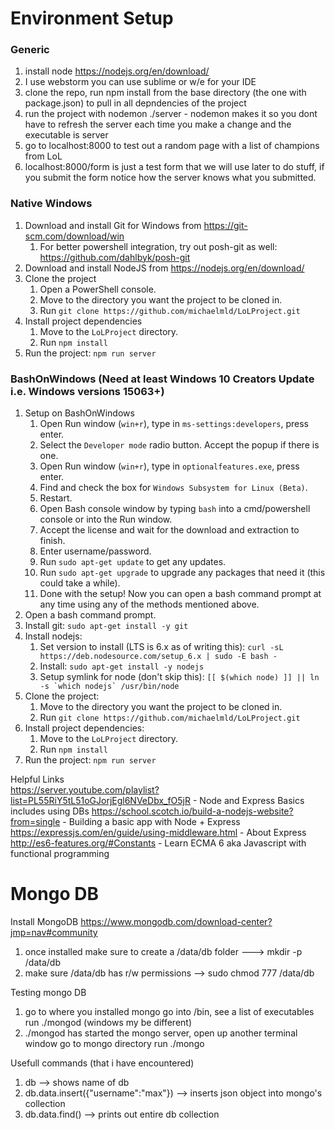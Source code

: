 # Environment Setup

### Generic
1) install node https://nodejs.org/en/download/  
2) I use webstorm you can use sublime or w/e for your IDE  
3) clone the repo, run npm install from the base directory (the one with package.json) to pull in all depndencies of the project  
4) run the project with nodemon ./server  - nodemon makes it so you dont have to refresh the server each time you make a change and the executable is server  
5) go to localhost:8000 to test out a random page with a list of champions from LoL  
6) localhost:8000/form is just a test form that we will use later to do stuff, if you submit the form notice how the server knows what you submitted.  

### Native Windows
1. Download and install Git for Windows from https://git-scm.com/download/win
    1. For better powershell integration, try out posh-git as well: https://github.com/dahlbyk/posh-git
1. Download and install NodeJS from https://nodejs.org/en/download/
1. Clone the project
    1. Open a PowerShell console.
    1. Move to the directory you want the project to be cloned in.
    1. Run `git clone https://github.com/michaelmld/LoLProject.git`
1. Install project dependencies
    1. Move to the `LoLProject` directory.
    1. Run `npm install`
1. Run the project: `npm run server`

### BashOnWindows (Need at least Windows 10 Creators Update i.e. Windows versions 15063+)
1. Setup on BashOnWindows
    1. Open Run window (`win+r`), type in `ms-settings:developers`, press enter.
    1. Select the `Developer mode` radio button. Accept the popup if there is one.
    1. Open Run window (`win+r`), type in `optionalfeatures.exe`, press enter.
    1. Find and check the box for `Windows Subsystem for Linux (Beta)`.
    1. Restart.
    1. Open Bash console window by typing `bash` into a cmd/powershell console or into the Run window.
    1. Accept the license and wait for the download and extraction to finish.
    1. Enter username/password.
    1. Run `sudo apt-get update` to get any updates.
    1. Run `sudo apt-get upgrade` to upgrade any packages that need it (this could take a while).
    1. Done with the setup! Now you can open a bash command prompt at any time using any of the methods mentioned above.
1. Open a bash command prompt.
1. Install git: `sudo apt-get install -y git`
1. Install nodejs:
    1. Set version to install (LTS is 6.x as of writing this): `curl -sL https://deb.nodesource.com/setup_6.x | sudo -E bash -`
    1. Install: `sudo apt-get install -y nodejs`
    1. Setup symlink for node (don't skip this): ``[[ $(which node) ]] || ln -s `which nodejs` /usr/bin/node``
1. Clone the project: 
    1. Move to the directory you want the project to be cloned in.
    1. Run `git clone https://github.com/michaelmld/LoLProject.git`
1. Install project dependencies:
    1. Move to the `LoLProject` directory.
    1. Run `npm install`
1. Run the project: `npm run server`


Helpful Links  
https://server.youtube.com/playlist?list=PL55RiY5tL51oGJorjEgl6NVeDbx_fO5jR  - Node and Express Basics includes using DBs
https://school.scotch.io/build-a-nodejs-website?from=single   - Building a basic app with Node + Express  
https://expressjs.com/en/guide/using-middleware.html   - About Express  
http://es6-features.org/#Constants  - Learn ECMA 6 aka Javascript with functional programming    


# Mongo DB

Install MongoDB
https://www.mongodb.com/download-center?jmp=nav#community  
1) once installed make sure to create a /data/db folder ---> mkdir -p /data/db  
2) make sure /data/db has r/w permissions -->  sudo chmod 777 /data/db  

Testing mongo DB  
1) go to where you installed mongo go into /bin, see a list of executables run ./mongod (windows my be different)  
2) ./mongod has started the mongo server, open up another terminal window go to mongo directory run ./mongo  

Usefull commands (that i have encountered)  
1) db --> shows name of db  
2) db.data.insert({"username":"max"})  --> inserts json object into mongo's collection  
3) db.data.find() --> prints out entire db collection   
